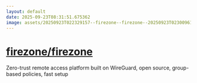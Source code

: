 ```yaml
---
layout: default
date: 2025-09-23T08:31:51.675362
image: assets/20250923T022329157--firezone--firezone--20250923T023009619--cropped.png
---
```


# [firezone/firezone](https://github.com/firezone/firezone)

Zero-trust remote access platform built on WireGuard, open source, group-based policies, fast setup
